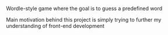 Wordle-style game where the goal is to guess a predefined word

Main motivation behind this project is simply trying to further my understanding of front-end development
